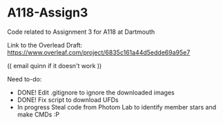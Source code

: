 # A118-Assign3
Code related to Assignment 3 for A118 at Dartmouth

Link to the Overlead Draft:
https://www.overleaf.com/project/6835c161a44d5edde69a95e7

(( email quinn if it doesn't work ))


Need to-do:
- DONE!  Edit .gitignore to ignore the downloaded images
- DONE!  Fix script to download UFDs
- In progress Steal code from Photom Lab to identify member stars and make CMDs :P


